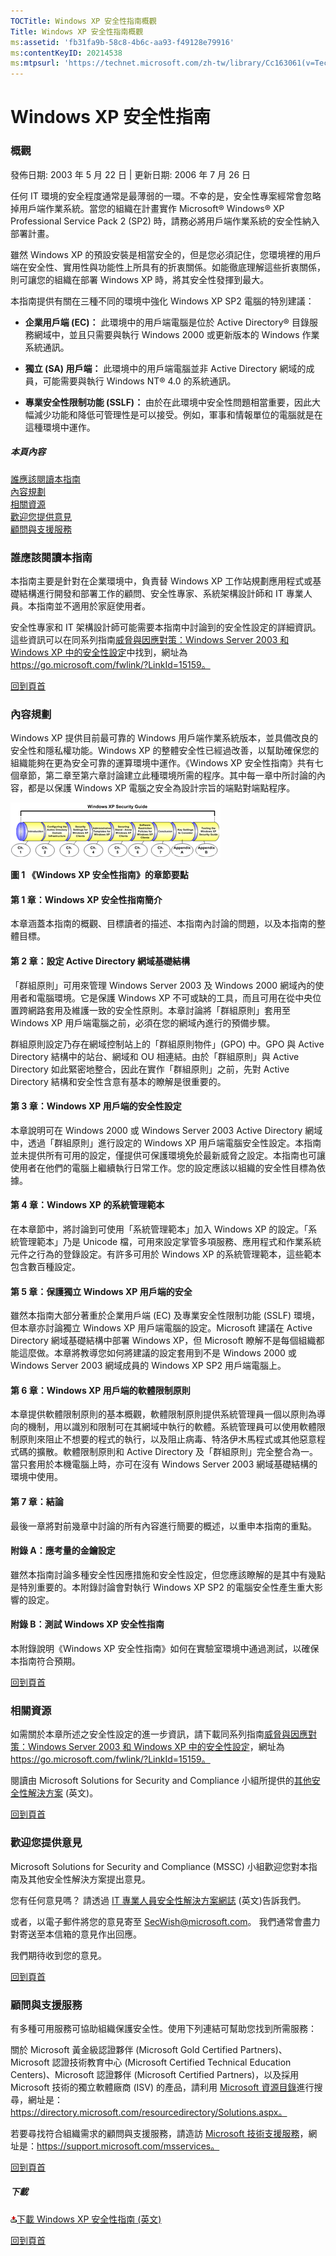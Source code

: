 ```yaml
---
TOCTitle: Windows XP 安全性指南概觀
Title: Windows XP 安全性指南概觀
ms:assetid: 'fb31fa9b-58c8-4b6c-aa93-f49128e79916'
ms:contentKeyID: 20214538
ms:mtpsurl: 'https://technet.microsoft.com/zh-tw/library/Cc163061(v=TechNet.10)'
---
```


Windows XP 安全性指南
=====================

### 概觀

發佈日期: 2003 年 5 月 22 日 | 更新日期: 2006 年 7 月 26 日

任何 IT 環境的安全程度通常是最薄弱的一環。不幸的是，安全性專案經常會忽略掉用戶端作業系統。當您的組織在計畫實作 Microsoft® Windows® XP Professional Service Pack 2 (SP2) 時，請務必將用戶端作業系統的安全性納入部署計畫。

雖然 Windows XP 的預設安裝是相當安全的，但是您必須記住，您環境裡的用戶端在安全性、實用性與功能性上所具有的折衷關係。如能徹底理解這些折衷關係，則可讓您的組織在部署 Windows XP 時，將其安全性發揮到最大。

本指南提供有關在三種不同的環境中強化 Windows XP SP2 電腦的特別建議：

-   **企業用戶端 (EC)：** 此環境中的用戶端電腦是位於 Active Directory® 目錄服務網域中，並且只需要與執行 Windows 2000 或更新版本的 Windows 作業系統通訊。

-   **獨立 (SA) 用戶端：** 此環境中的用戶端電腦並非 Active Directory 網域的成員，可能需要與執行 Windows NT® 4.0 的系統通訊。

-   **專業安全性限制功能 (SSLF)：** 由於在此環境中安全性問題相當重要，因此大幅減少功能和降低可管理性是可以接受。例如，軍事和情報單位的電腦就是在這種環境中運作。

##### 本頁內容

[](#eeaa)[誰應該閱讀本指南](#eeaa)  
[](#edaa)[內容規劃](#edaa)  
[](#ecaa)[相關資源](#ecaa)  
[](#ebaa)[歡迎您提供意見](#ebaa)  
[](#eaaa)[顧問與支援服務](#eaaa)  

### 誰應該閱讀本指南

本指南主要是針對在企業環境中，負責替 Windows XP 工作站規劃應用程式或基礎結構進行開發和部署工作的顧問、安全性專家、系統架構設計師和 IT 專業人員。本指南並不適用於家庭使用者。

安全性專家和 IT 架構設計師可能需要本指南中討論到的安全性設定的詳細資訊。這些資訊可以在同系列指南[威脅與因應對策：Windows Server 2003 和 Windows XP 中的安全性設定](https://go.microsoft.com/fwlink/?linkid=15159)中找到，網址為 https://go.microsoft.com/fwlink/?LinkId=15159。

[](#mainsection)[回到頁首](#mainsection)

### 內容規劃

Windows XP 提供目前最可靠的 Windows 用戶端作業系統版本，並具備改良的安全性和隱私權功能。Windows XP 的整體安全性已經過改善，以幫助確保您的組織能夠在更為安全可靠的運算環境中運作。《Windows XP 安全性指南》共有七個章節，第二章至第六章討論建立此種環境所需的程序。其中每一章中所討論的內容，都是以保護 Windows XP 電腦之安全為設計宗旨的端點對端點程序。

[![《Windows XP 安全性指南》的章節要點](images/Cc163061.default1(zh-tw,TechNet.10).gif)](https://technet.microsoft.com/zh-tw/cc163061.default1_big(zh-tw,technet.10).gif)

**圖 1 《Windows XP 安全性指南》的章節要點**

#### 第 1 章：Windows XP 安全性指南簡介

本章涵蓋本指南的概觀、目標讀者的描述、本指南內討論的問題，以及本指南的整體目標。

#### 第 2 章：設定 Active Directory 網域基礎結構

「群組原則」可用來管理 Windows Server 2003 及 Windows 2000 網域內的使用者和電腦環境。它是保護 Windows XP 不可或缺的工具，而且可用在從中央位置跨網路套用及維護一致的安全性原則。本章討論將「群組原則」套用至 Windows XP 用戶端電腦之前，必須在您的網域內進行的預備步驟。

群組原則設定乃存在網域控制站上的「群組原則物件」(GPO) 中。GPO 與 Active Directory 結構中的站台、網域和 OU 相連結。由於「群組原則」與 Active Directory 如此緊密地整合，因此在實作「群組原則」之前，先對 Active Directory 結構和安全性含意有基本的瞭解是很重要的。

#### 第 3 章：Windows XP 用戶端的安全性設定

本章說明可在 Windows 2000 或 Windows Server 2003 Active Directory 網域中，透過「群組原則」進行設定的 Windows XP 用戶端電腦安全性設定。本指南並未提供所有可用的設定，僅提供可保護環境免於最新威脅之設定。本指南也可讓使用者在他們的電腦上繼續執行日常工作。您的設定應該以組織的安全性目標為依據。

#### 第 4 章：Windows XP 的系統管理範本

在本章節中，將討論到可使用「系統管理範本」加入 Windows XP 的設定。「系統管理範本」乃是 Unicode 檔，可用來設定掌管多項服務、應用程式和作業系統元件之行為的登錄設定。有許多可用於 Windows XP 的系統管理範本，這些範本包含數百種設定。

#### 第 5 章：保護獨立 Windows XP 用戶端的安全

雖然本指南大部分著重於企業用戶端 (EC) 及專業安全性限制功能 (SSLF) 環境，但本章亦討論獨立 Windows XP 用戶端電腦的設定。Microsoft 建議在 Active Directory 網域基礎結構中部署 Windows XP，但 Microsoft 瞭解不是每個組織都能這麼做。本章將教導您如何將建議的設定套用到不是 Windows 2000 或 Windows Server 2003 網域成員的 Windows XP SP2 用戶端電腦上。

#### 第 6 章：Windows XP 用戶端的軟體限制原則

本章提供軟體限制原則的基本概觀，軟體限制原則提供系統管理員一個以原則為導向的機制，用以識別和限制可在其網域中執行的軟體。系統管理員可以使用軟體限制原則來阻止不想要的程式的執行，以及阻止病毒、特洛伊木馬程式或其他惡意程式碼的擴散。軟體限制原則和 Active Directory 及「群組原則」完全整合為一。當只套用於本機電腦上時，亦可在沒有 Windows Server 2003 網域基礎結構的環境中使用。

#### 第 7 章：結論

最後一章將對前幾章中討論的所有內容進行簡要的概述，以重申本指南的重點。

#### 附錄 A：應考量的金鑰設定

雖然本指南討論多種安全性因應措施和安全性設定，但您應該瞭解的是其中有幾點是特別重要的。本附錄討論會對執行 Windows XP SP2 的電腦安全性產生重大影響的設定。

#### 附錄 B：測試 Windows XP 安全性指南

本附錄說明《Windows XP 安全性指南》如何在實驗室環境中通過測試，以確保本指南符合預期。

[](#mainsection)[回到頁首](#mainsection)

### 相關資源

如需關於本章所述之安全性設定的進一步資訊，請下載同系列指南[威脅與因應對策：Windows Server 2003 和 Windows XP 中的安全性設定](https://go.microsoft.com/fwlink/?linkid=15159)，網址為 https://go.microsoft.com/fwlink/?LinkId=15159。

閱讀由 Microsoft Solutions for Security and Compliance 小組所提供的[其他安全性解決方案](https://www.microsoft.com/technet/community/columns/sectip/st0805.mspx) (英文)。

[](#mainsection)[回到頁首](#mainsection)

### 歡迎您提供意見

Microsoft Solutions for Security and Compliance (MSSC) 小組歡迎您對本指南及其他安全性解決方案提出意見。

您有任何意見嗎？ 請透過 [IT 專業人員安全性解決方案網誌](https://blogs.technet.com/secguide) (英文)告訴我們。

或者，以電子郵件將您的意見寄至 [SecWish@microsoft.com](mailto:secwish@microsoft.com?subject=windows%20xp%20安全性%20指南)。 我們通常會盡力對寄送至本信箱的意見作出回應。

我們期待收到您的意見。

[](#mainsection)[回到頁首](#mainsection)

### 顧問與支援服務

有多種可用服務可協助組織保護安全性。使用下列連結可幫助您找到所需服務：

關於 Microsoft 黃金級認證夥伴 (Microsoft Gold Certified Partners)、Microsoft 認證技術教育中心 (Microsoft Certified Technical Education Centers)、Microsoft 認證夥伴 (Microsoft Certified Partners)，以及採用 Microsoft 技術的獨立軟體廠商 (ISV) 的產品，請利用 [Microsoft 資源目錄](https://directory.microsoft.com/resourcedirectory/solutions.aspx)進行搜尋，網址是：https://directory.microsoft.com/resourcedirectory/Solutions.aspx。

若要尋找符合組織需求的顧問與支援服務，請造訪 [Microsoft 技術支援服務](https://support.microsoft.com/msservices)，網址是：https://support.microsoft.com/msservices。

[](#mainsection)[回到頁首](#mainsection)

##### 下載

[![](images/Cc163061.icon_exe(zh-tw,TechNet.10).gif)下載 Windows XP 安全性指南 (英文)](https://go.microsoft.com/fwlink/?linkid=14840)

[](#mainsection)[回到頁首](#mainsection)